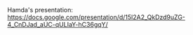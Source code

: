 Hamda's presentation: https://docs.google.com/presentation/d/15l2A2_QkDzd9uZG-4_CnDJad_aUC-qULIaY-hC36gqY/
